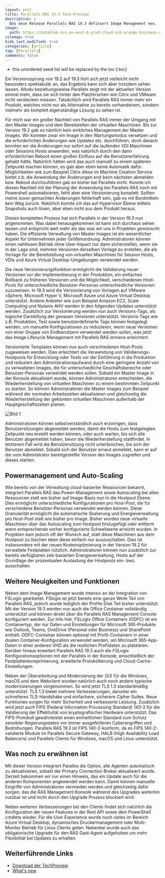 ```yaml
---
layout: post
title: Parallels RAS 19.3 Tech-Preview
description: >
  Das neue Release Parallels RAS 19.3 definiert Image Management neu.
image: 
  path: https://datablob.oss.eu-west-0.prod-cloud-ocb.orange-business.com/images/2023-08-29-Parallels-RAS-19-3-01.png
sitemap: true
hide_last_modified: true
categories: [article]
tag: [Parallels]
comments: false
---
```


* this unordered seed list will be replaced by the toc
{:toc}

Ein Versionssprung von 19.2 auf 19.3 hört sich jetzt vielleicht nicht besonders spektakulär an, das Ergebnis kann sich aber trotzdem sehen lassen. Allodu beziehungsweise Parallels zeigt mit der aktuellen Version einmal mehr, dass sie sich hinter den Platzhirschen wie Citrix und VMware nicht verstecken müssen. Tatsächlich wird Parallels RAS immer mehr ein Produkt, welches nicht nur als Alternative zu bereits vorhandenem, sondern vielmehr als komplett eigenständige Lösung zu sehen ist.

Für mich war ein großer Nachteil von Parallels RAS immer der Umgang mit den Master Images und dem Bereitstellen der virtuellen Maschinen. Bis zur Version 19.2 gab es nämlich kein wirkliches Management der Master Images. Wir konnten zwar ein Image in den Wartungsmodus versetzen und die erforderlichen Änderungen wie Updates etc. durchführen, doch danach konnten wir die  Änderungen nur sofort auf die laufenden VDI Maschinen oder Sessions Hosts anwenden, was natürlich durch den dann erforderlichen Reboot einen großen Einfluss auf die Benutzererfahrung gehabt hätte. Natürlich hätten wird das auch manuell zu einem späteren Zeitpunkt machen können, es gab aber eben keine Automatik dafür. Möglichkeiten wie zum Beispiel Citrix diese im Machine Creation Service bietet z.b. die Anwendung der Änderungen erst beim nächsten abmelden bzw. Reboot durchzuführen gab es bisher bei Parallels nicht. Konnte ich diesen Nachteil mit der Planung der Anwendung bei Parallels RAS noch mit Powershell automatisieren, fehlt aber eine Versionierung komplett. Sollten meine zuvor gemachten Änderungen fehlerhaft sein, gab es mit Bordmitteln kein Weg zurück. Natürlich konnte ich das auf Hypervisor Ebene mittels Snapshots auch lösen, aber eben nicht aus dem Produkt heraus.

Diesen kompletten Prozess hat sich Parallels in der Version 19.3 nun angenommen. Was dabei herausgekommen ist kann sich durchaus sehen lassen und entspricht weit mehr als das was wir uns in Projekten gewünscht haben. Die effiziente Verwaltung von Master Images ist ein wesentlicher Aspekt für Unternehmen jeder Größenordnung. Administratoren können einen nahtlosen Betrieb ohne User-Impact nur dann sicherstellen, wenn sie in der Lage sind, mehrere Versionen derselben Vorlage zu erstellen, die als Vorlage für die Bereitstellung von virtuellen Maschinen für Session Hosts, VDIs und Azure Virtual Desktop-Umgebungen verwendet werden.

Die neue Versionierungsfunktion ermöglicht die Validierung neuer Versionen vor der Implementierung in der Produktion, ein einfaches Rollback zu früheren Versionen und die Möglichkeit, verschiedenen Host-Pools für unterschiedliche Benutzer-Personas unterschiedliche Versionen zuzuweisen. In 19.3 wird die Versionierung von Vorlagen auf VMware vSphere, Microsoft Hyper V, Microsoft Azure und Azure Virtual Desktop unterstützt. Andere Anbieter wie zum Beispiel Amazon EC2, Scale Computing und Nutanix AHV werden in den folgenden Updates unterstützt werden. Zusätzlich zur Versionierung werden nun auch Versions-Tags,  als logische Darstellung der genauen Versionen unterstützt. Versions-Tags wie z.B. Produktion, Test sowie benutzerdefinierte Tags können festgelegt werden, um manuelle Konfigurationen zu reduzieren, wenn neue Versionen von einer Gruppe von Endbenutzern verwendet werden sollen, was jetzt das Image Lifecycle Management mit Parallels RAS immens erleichtert.

Versionierte Templates können nun auch verschiedenen Host-Pools zugewiesen werden. Dies erleichtert die Verwendung von Validierungs-Hostpools für Entwicklung oder Tests vor der Einführung in die Produktion und reduziert den Administrationsaufwand durch eine geringere Anzahl von zu verwalteten Images, die für unterschiedliche  Geschäftsbereiche oder Benutzer-Personas verwendet werden sollen. 
Sobald ein Master Image in der Konsole aktualisiert wurde, können Administratoren entscheiden, die Wiederherstellung von virtuellen Maschinen zu einem bestimmten Zeitpunkt zu starten. So können Administratoren die Master Images zum Beispiel während der normalen Arbeitszeiten aktualisieren und gleichzeitig die Wiederherstellung der geklonten virtuellen Maschinen außerhalb der Hauptgeschäftszeiten planen.

![Bild 1](https://datablob.oss.eu-west-0.prod-cloud-ocb.orange-business.com/images/2023-08-29-Parallels-RAS-19-3-02.png)

Administratoren können selbstverständlich auch erzwingen, dass Benutzersitzungen abgemeldet werden, damit die Hosts zum festgelegten Zeitpunkt neu erstellt werden können, oder auch warten, bis sich alle Benutzer abgemeldet haben, bevor die Wiederherstellung stattfindet. In letzterem Fall wird die Benutzersitzung nicht unterbrochen, bis sich der Benutzer abmeldet. Sobald sich der Benutzer erneut anmeldet, kann er auf die vom Administrator bereitgestellte Version des Images zugreifen und dieses starten.

## Powermanagement und Auto-Scaling

Wie bereits von der Verwaltung cloud-basierter Ressourcen bekannt, integriert Parallels RAS das Power-Management sowie Autoscaling bei allen Ressourcen statt wie bisher auf Image-Basis nun in die Hostpool Ebene.  Dies ermöglicht unterschiedliche Konfigurationen pro Host-Pool, die für verschiedene Benutzer-Personas verwendet werden können. Diese Granularität ermöglicht die automatische Skalierung und Energieverwaltung pro Host-Pool statt wie bisher pro Image. Bisher wurden neue virtuelle Maschinen über das Autoscaling zum Hostpool hinzugefügt oder entfernt wenn entsprechende vorher konfigurierte Schwellwerte erreicht wurden. In Projekten kam jedoch oft der Wunsch auf, statt diese Maschinen aus dem Hostpool zu löschen eben diese einfach nur auszuschalten. Dies ist insbesondere mit der neuen Kostenoptimierung in der Version 19.2 für verwaltete Festplatten nützlich. Administratoren können nun zusätzlich zur bereits verfügbaren zeit-basierten Energieverwaltung, Hosts auf der Grundlage der prozentualen Auslastung der Hostpools ein- bwz. ausschalten.

## Weitere Neuigkeiten und Funktionen

Neben dem Image Management wurde intensiv an der Integration von FSLogix gearbeitet. FSlogix ist jetzt bereits eine ganze Weile Teil von Parallels RAS, jedoch wurde lediglich der Profile Disk Teil bisher unterstützt. Mit der Version 19.3 werden nun auch die Office Container vollständig unterstützt und können direkt über die Parallels RAS Management Console konfiguriert werden. Zur Info hier, FSLogix Office Containers (ODFC) ist ein Containertyp, der nur Daten und Einstellungen für Microsoft 365-Produkte wie Outlook, Teams, OneDrive (Personal oder Business) und SharePoint enthält. ODFC-Container können optional mit Profil-Containern in einer dualen Container-Konfiguration verwendet werden, um Microsoft 365-App-Daten in einer anderen VHD als die restlichen Profildaten zu platzieren. Darüber hinaus erweitert Parallels RAS 19.3 auch die FSLogix Konfigurationsoptionen mit der Parallels in der Konsole, einschließlich der Festplattenkomprimierung, erweiterte Protokollierung und Cloud-Cache-Einstellungen.

Neben der Überarbeitung und Modersierung der GUI für die Windows, macOS und dem Webclient wurden natürlich auch noch andere typische modernisierungen vorgenommen. So wird jetzt TLS 1.3 standardmäßig unterstützt. TLS 1.3 bietet mehrere Verbesserungen, darunter ein schnelleres TLS-Handshake und einfachere, sicherere Cipher Suites. Neue Funktionen sorgen für mehr Sicherheit und verbesserte Leistung. Zusätzlich wird jetzt auch FIPS (Federal Information Processing Standard) 140-2 für die Validierung der Effektivität von kryptografischer Hardware unterstützt. Das FIPS-Protokoll gewährleistet einen einheitlichen Standard zum Schutz sensibler Regierungsdaten vor immer ausgefeilteren Cyberangriffen und Bedrohungen. Parallels RAS 19.3 ist FIPS 140-2-konform, da es FIPS 140-2-validierte Module im Parallels Secure Gateway, HALB (High Availability Load Balancers) und Parallels Clients für Windows, macOS und Linux unterstützt.

## Was noch zu erwähnen ist

Mit dieser Version integriert Paralles die Option, alle Agenten automatisch zu aktualisieren, sobald der Primary Connection Broker aktualisiert wurde. Derzeit bekommen wir nur einen Hinweis, das ein Update auch für die anderen Komponenten angewendet werden kann. Damit können manuelle Eingriffe von Administratoren vermieden werden und gleichzeitig dafür sorgen, das die RAS Management Konsole während des Upgrades weiterhin nutzbar ist und nicht durch den Upgrade Prozess blockiert wird.

Neben weiteren Verbesserungen bei den Clients findet sich natürlich die Konfiguration der neuen Features in der Rest API sowie dem PowerShell cmdlets wieder. Für die User Experience wurde noch vieles im Bereich Azure Virtual Desktop, dynamisches Druckermanagement oder Multi-Monitor Betrieb für Linux Clients getan. Nebenbei wurde auch das obligatorische Upgrade für den RAS Gast-Agent aufgehoben um mehr Flexibilität bei Updates zu erhalten.

## Weiterführende Links
* [Download der TechPreview](https://my.parallels.com/ras/beta)
* [What's new](https://www.parallels.com/de/products/ras/whats-new/)